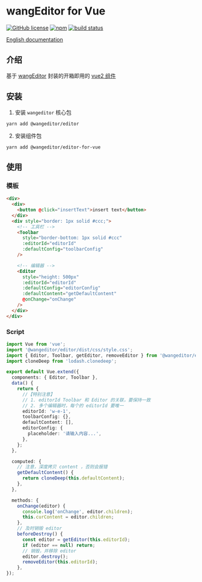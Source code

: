 # wangEditor for Vue

[![GitHub license](https://img.shields.io/badge/license-MIT-blue.svg)](https://github.com/facebook/react/blob/main/LICENSE) [![npm](https://img.shields.io/npm/v/@wangeditor/editor-for-vue.svg)](https://www.npmjs.com/package/@wangeditor/editor-for-vue/v/next) [![build status](https://github.com/wangeditor-team/wangEditor-for-vue/actions/workflows/npm-publish.yml/badge.svg?branch=main)](https://github.com/wangeditor-team/wangEditor-for-vue/actions)

[English documentation](./README-en.md)

## 介绍

基于 [wangEditor](https://www.wangeditor.com/v5/) 封装的开箱即用的 [vue2 组件](https://www.wangeditor.com/v5/guide/for-frame.html#vue2)

## 安装

1. 安装 `wangeditor` 核心包

```shell
yarn add @wangeditor/editor
```

2. 安装组件包

```shell
yarn add @wangeditor/editor-for-vue
```

## 使用

### 模板

```html
<div>
  <div>
    <button @click="insertText">insert text</button>
  </div>
  <div style="border: 1px solid #ccc;">
    <!-- 工具栏 -->
    <Toolbar
      style="border-bottom: 1px solid #ccc"
      :editorId="editorId"
      :defaultConfig="toolbarConfig"
    />

    <!-- 编辑器 -->
    <Editor
      style="height: 500px"
      :editorId="editorId"
      :defaultConfig="editorConfig"
      :defaultContent="getDefaultContent"
      @onChange="onChange"
    />
  </div>
</div>
```

### Script

```ts
import Vue from 'vue';
import '@wangeditor/editor/dist/css/style.css';
import { Editor, Toolbar, getEditor, removeEditor } from '@wangeditor/editor-for-vue';
import cloneDeep from 'lodash.clonedeep';

export default Vue.extend({
  components: { Editor, Toolbar },
  data() {
    return {
      //【特别注意】
      // 1. editorId Toolbar 和 Editor 的关联，要保持一致
      // 2. 多个编辑器时，每个的 editorId 要唯一
      editorId: 'w-e-1',
      toolbarConfig: {},
      defaultContent: [],
      editorConfig: {
        placeholder: '请输入内容...',
      },
    };
  },

  computed: {
    // 注意，深度拷贝 content ，否则会报错
    getDefaultContent() {
      return cloneDeep(this.defaultContent);
    },
  },

  methods: {
    onChange(editor) {
      console.log('onChange', editor.children);
      this.curContent = editor.children;
    },
    // 及时销毁 editor
    beforeDestroy() {
      const editor = getEditor(this.editorId);
      if (editor == null) return;
      // 销毁，并移除 editor
      editor.destroy();
      removeEditor(this.editorId);
    },
});
```
